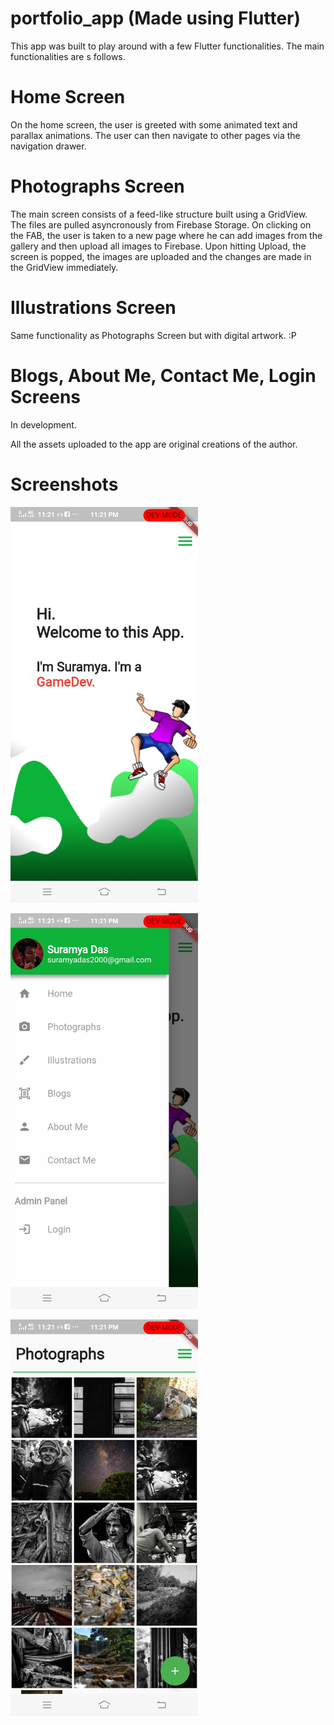 # portfolio_app (Made using Flutter)

This app was built to play around with a few Flutter functionalities. The main functionalities are s follows.

# Home Screen
On the home screen, the user is greeted with some animated text and parallax animations. The user can then navigate to other pages via the navigation drawer.

# Photographs Screen
The main screen consists of a feed-like structure built using a GridView. The files are pulled asyncronously from Firebase Storage. On clicking on the FAB, the user is taken to a new page where he can add images from the gallery and then upload all images to Firebase. Upon hitting Upload, the screen is popped, the images are uploaded and the changes are made in the GridView immediately.

# Illustrations Screen
Same functionality as Photographs Screen but with digital artwork. :P

# Blogs, About Me, Contact Me, Login Screens
In development.



All the assets uploaded to the app are original creations of the author.

# Screenshots
<img width="300" src="https://github.com/suramyadas01/portfolio-app/blob/master/assets/screenshots/Screenshot_20210709_232107.jpg"></img>

<img width="300" src="https://github.com/suramyadas01/portfolio-app/blob/master/assets/screenshots/Screenshot_20210709_232116.jpg"></img>

<img width="300" src="https://github.com/suramyadas01/portfolio-app/blob/master/assets/screenshots/Screenshot_20210709_232159.jpg"></img>
